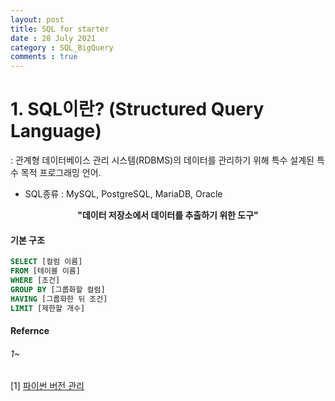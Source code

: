 ```yaml
---
layout: post
title: SQL for starter
date : 28 July 2021
category : SQL_BigQuery
comments : true
---
```

# 1. SQL이란? (Structured Query Language)
 : 관계형 데이터베이스 관리 시스템(RDBMS)의 데이터를 관리하기 위해 특수 설계된 특수 목적 프로그래밍 언어.
 - SQL종류 : MySQL, PostgreSQL, MariaDB, Oracle
<center> <strong>"데이터 저장소에서 데이터를 추출하기 위한 도구"</strong> </center>

#### 기본 구조
```SQL
SELECT [컬럼 이름]
FROM [테이블 이름]
WHERE [조건]
GROUP BY [그룹화할 컬럼]
HAVING [그룹화한 뒤 조건]
LIMIT [제한할 개수]
```




#### Refernce
###### 1~
[1] [파이썬 버전 관리](https://alphahackerhan.tistory.com/23)
